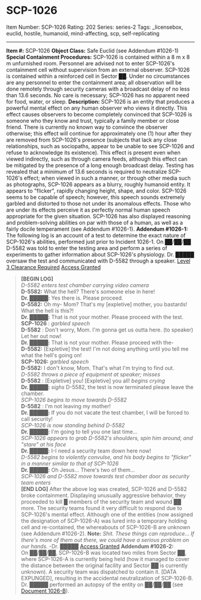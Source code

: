 # SCP-1026
Item Number: SCP-1026
Rating: 202
Series: series-2
Tags: _licensebox, euclid, hostile, humanoid, mind-affecting, scp, self-replicating

---

**Item #:** SCP-1026
**Object Class:** Safe Euclid (see Addendum #1026-1)
**Special Containment Procedures:** SCP-1026 is contained within a 8 m x 8 m unfurnished room. Personnel are advised not to enter SCP-1026's containment cell without supervision from an external observer. SCP-1026 is contained within a reinforced cell in Sector ██. Under no circumstances are any personnel to enter the containment area; all observation will be done remotely through security cameras with a broadcast delay of no less than 13.6 seconds. No care is necessary; SCP-1026 has no apparent need for food, water, or sleep.
**Description:** SCP-1026 is an entity that produces a powerful mental effect on any human observer who views it directly. This effect causes observers to become completely convinced that SCP-1026 is someone who they know and trust, typically a family member or close friend. There is currently no known way to convince the observer otherwise; this effect will continue for approximately one (1) hour after they are removed from SCP-1026's presence (subjects that lack any close relationships, such as sociopaths, appear to be unable to see SCP-1026 and refuse to acknowledge its existence). This effect is present even when viewed indirectly, such as through camera feeds, although this effect can be mitigated by the presence of a long enough broadcast delay. Testing has revealed that a minimum of 13.6 seconds is required to neutralize SCP-1026's effect; when viewed in such a manner, or through other media such as photographs, SCP-1026 appears as a blurry, roughly humanoid entity. It appears to "flicker", rapidly changing height, shape, and color. SCP-1026 seems to be capable of speech; however, this speech sounds extremely garbled and distorted to those not under its anomalous effects. Those who are under its effects perceive it as perfectly normal human speech appropriate for the given situation. SCP-1026 has also displayed reasoning and problem-solving abilities on par with those of a human, as well as a fairly docile temperament (see Addendum #1026-1).
**Addendum #1026-1:**  
The following log is an account of a test to determine the exact nature of SCP-1026's abilities, performed just prior to Incident 1026-1. On ██/██/██ D-5582 was told to enter the testing area and perform a series of experiments to gather information about SCP-1026's physiology. Dr. █████ oversaw the test and communicated with D-5582 through a speaker.
[Level 3 Clearance Required](javascript:;)
[Access Granted](javascript:;)
> **[BEGIN LOG]**  
>  *D-5582 enters test chamber carrying video camera*  
>  **D-5582:** What the hell? There's someone else in here!  
>  **Dr. █████:** Yes there is. Please proceed.  
>  **D-5582:** Oh my- Mom? That's my [expletive] mother, you bastards! What the hell is this?!  
>  **Dr. █████:** That is not your mother. Please proceed with the test.  
>  **SCP-1026** : *garbled speech*  
>  **D-5582** : Don't worry, Mom. I'm gonna get us outta here. (to speaker) Let her out now!  
>  **Dr. █████:** That is not your mother. Please proceed with the-  
>  **D-5582:** [Expletive] the test! I'm not doing anything until you tell me what the hell's going on!  
>  **SCP-1026:** *garbled speech*  
>  **D-5582:** I don't know, Mom. That's what I'm trying to find out.  
>  *D-5582 throws a piece of equipment at speaker; misses*  
>  **D-5582** : [Expletive] you! [Expletive] you all! *begins crying*  
>  **Dr. █████:** *sighs* D-5582, the test is now terminated please leave the chamber.  
>  *SCP-1026 begins to move towards D-5582*  
>  **D-5582** : I'm not leaving my mother!  
>  **Dr. █████:** If you do not vacate the test chamber, I will be forced to call security!  
>  *SCP-1026 is now standing behind D-5582*  
>  **Dr. █████:** I'm going to tell you one last time…  
>  *SCP-1026 appears to grab D-5582's shoulders, spin him around, and "stare" at his face*  
>  **Dr. █████:** I-I need a security team down here now!  
>  *D-5582 begins to violently convulse, and his body begins to "flicker" in a manner similar to that of SCP-1026*  
>  **Dr. █████:** Oh Jesus… There's two of them…  
>  *SCP-1026 and D-5582 move towards test chamber door as security team enters*  
>  **[END LOG]**
After the above log was created, SCP-1026 and D-5582 broke containment. Displaying unusually aggressive behavior, they proceeded to kill █ members of the security team and wound ██ more. The security teams found it very difficult to respond due to SCP-1026's mental effect. Although one of the entities (now assigned the designation of SCP-1026-A) was lured into a temporary holding cell and re-contained, the whereabouts of SCP-1026-B are unknown (see Addendum #1026-2).
**Note:** _Shit. These things can reproduce… If there's more of them out there, we could have a serious problem on our hands._ -Dr. █████
[Access Granted](javascript:;)
**Addendum #1026-2:**  
On ██/██/██, SCP-1026-B was located two miles from Sector ██, where SCP-1026-A is currently being held (how it managed to cover the distance between the original facility and Sector ██ is currently unknown). A security team was dispatched to contain it. [DATA EXPUNGED], resulting in the accidental neutralization of SCP-1026-B. Dr. █████ performed an autopsy of the entity on ██/██/██ (see [Document 1026-B](/document-1026-b)).